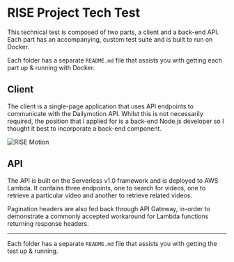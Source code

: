 # RISE Project Tech Test

This technical test is composed of two parts, a client and a back-end API. Each part has an accompanying, custom test suite and is built to run on Docker.

Each folder has a separate `README.md` file that assists you with getting each part up & running with Docker.

## Client

The client is a single-page application that uses API endpoints to communicate with the Dailymotion API. Whilst this is not necessarily required, the position that I applied for is a back-end Node.js developer so I thought it best to incorporate a back-end component.

![RISE Motion](https://github.com/davidkelley/rise-motion-test/blob/master/.github/images/demo.gif?raw=true "RISE Motion")

## API

The API is built on the Serverless v1.0 framework and is deployed to AWS Lambda. It contains three endpoints, one to search for videos, one to retrieve a particular video and another to retrieve related videos.

Pagination headers are also fed back through API Gateway, in-order to demonstrate a commonly accepted workaround for Lambda functions returning response headers.

---

Each folder has a separate `README.md` file that assists you with getting the test up & running.
